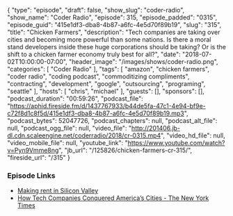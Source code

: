 {
  "type": "episode",
  "draft": false,
  "show_slug": "coder-radio",
  "show_name": "Coder Radio",
  "episode": 315,
  "episode_padded": "0315",
  "episode_guid": "415e1df3-dba8-4b87-a6fc-4e5d70f89b19",
  "slug": "315",
  "title": "Chicken Farmers",
  "description": "Tech companies are taking over cities and becoming more powerful than some nations. Is there a moral stand developers inside these huge corporations should be taking? Or is the shift to a chicken farmer economy truly best for all?",
  "date": "2018-07-02T10:00:00-07:00",
  "header_image": "/images/shows/coder-radio.png",
  "categories": [
    "Coder Radio"
  ],
  "tags": [
    "amazon",
    "chicken farmers",
    "coder radio",
    "coding podcast",
    "commoditizing compliments",
    "contracting",
    "development",
    "google",
    "outsourcing",
    "programing",
    "seattle"
  ],
  "hosts": [
    "chris",
    "michael"
  ],
  "guests": [],
  "sponsors": [],
  "podcast_duration": "00:59:26",
  "podcast_file": "https://aphid.fireside.fm/d/1437767933/b44de5fa-47c1-4e94-bf9e-c72f8d1c8f5d/415e1df3-dba8-4b87-a6fc-4e5d70f89b19.mp3",
  "podcast_bytes": 52047726,
  "podcast_chapters": null,
  "podcast_alt_file": null,
  "podcast_ogg_file": null,
  "video_file": "http://201406.jb-dl.cdn.scaleengine.net/coderradio/2018/cr-0315.mp4",
  "video_hd_file": null,
  "video_mobile_file": null,
  "youtube_link": "https://www.youtube.com/watch?v=Pyn9Vmme8ng",
  "jb_url": "/125826/chicken-farmers-cr-315/",
  "fireside_url": "/315"
}


### Episode Links

  * [Making rent in Silicon Valley ](https://www.youtube.com/watch?v=6dLo8ES4Bac "Making rent in Silicon Valley ")
  * [How Tech Companies Conquered America’s Cities - The New York Times](https://www.nytimes.com/2018/06/20/technology/tech-companies-conquered-cities.html "How Tech Companies Conquered America’s Cities - The New York Times")


